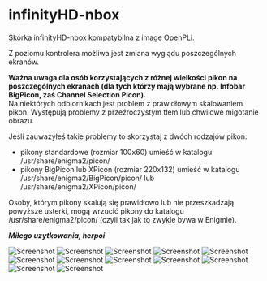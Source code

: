 infinityHD-nbox
===============
Skórka infinityHD-nbox kompatybilna z image OpenPLi.

Z poziomu kontrolera możliwa jest zmiana wyglądu poszczególnych ekranów.

<strong>Ważna uwaga dla osób korzystających z różnej wielkości pikon na poszczególnych ekranach (dla tych którzy mają wybrane np. Infobar BigPicon, zaś Channel Selection Picon).</strong><br />
Na niektórych odbiornikach jest problem z prawidłowym skalowaniem pikon. Występują problemy z przeźroczystym tłem lub chwilowe migotanie obrazu.

Jeśli zauważyłeś takie problemy to skorzystaj z dwóch rodzajów pikon:
- pikony standardowe (rozmiar 100x60) umieść w katalogu /usr/share/enigma2/picon/
- pikony BigPicon lub XPicon (rozmiar 220x132) umieść w katalogu /usr/share/enigma2/BigPicon/picon/ lub /usr/share/enigma2/XPicon/picon/

Osoby, którym pikony skalują się prawidłowo lub nie przeszkadzają powyższe usterki, mogą wrzucić pikony do katalogu /usr/share/enigma2/picon/ (czyli tak jak to zwykle bywa w Enigmie).

<strong><em>Miłego uzytkowania, herpoi</em></strong>

![Screenshot](https://raw.github.com/herpoi/infinityHD-nbox/master/Screenshots/Infobar_BP_Classic.jpg)
![Screenshot](https://raw.github.com/herpoi/infinityHD-nbox/master/Screenshots/ChannelSelection_BP_Right.jpg)
![Screenshot](https://raw.github.com/herpoi/infinityHD-nbox/master/Screenshots/EPGSelection_BP_Right.jpg)
![Screenshot](https://raw.github.com/herpoi/infinityHD-nbox/master/Screenshots/EventView_BP.jpg)
![Screenshot](https://raw.github.com/herpoi/infinityHD-nbox/master/Screenshots/GraphMultiEPG.jpg)
![Screenshot](https://raw.github.com/herpoi/infinityHD-nbox/master/Screenshots/GraphMultiEPGList.jpg)
![Screenshot](https://raw.github.com/herpoi/infinityHD-nbox/master/Screenshots/MovieSelection_BP.jpg)
![Screenshot](https://raw.github.com/herpoi/infinityHD-nbox/master/Screenshots/MoviePlayer_BP.jpg)
![Screenshot](https://raw.github.com/herpoi/infinityHD-nbox/master/Screenshots/Volumebar_Vertical.jpg)
![Screenshot](https://raw.github.com/herpoi/infinityHD-nbox/master/Screenshots/Mute_Vertical.jpg)
![Screenshot](https://raw.github.com/herpoi/infinityHD-nbox/master/Screenshots/WindowStyle_New.jpg)
![Screenshot](https://raw.github.com/herpoi/infinityHD-nbox/master/Screenshots/inHDcontroler.jpg)
